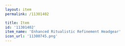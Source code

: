 ```yaml
---
layout: item
permalink: /11301402

title: Item
id: '11301402'
item_name: 'Enhanced Ritualistic Refinement Headgear'
icon_url: '11300745.png'
---
```

